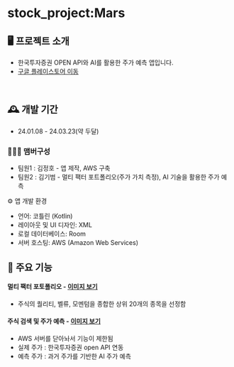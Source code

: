 # stock_project:Mars


## 🖥️ 프로젝트 소개
 - 한국투자증권 OPEN API와 AI를 활용한 주가 예측 앱입니다.
 - <a href="https://play.google.com/store/apps/details?id=com.project.stockproject" >구글 플레이스토어 이동</a>
<br>

## 🕰️ 개발 기간
* 24.01.08 - 24.03.23(약 두달)

### 🧑‍🤝‍🧑 맴버구성
 - 팀원1 : 김정호 - 앱 제작, AWS 구축
 - 팀원2 : 김기범 - 멀티 팩터 포트폴리오(주가 가치 측정), AI 기술을 활용한 주가 예측

⚙️ 앱 개발 환경
 - 언어: 코틀린 (Kotlin)
 - 레이아웃 및 UI 디자인: XML
 - 로컬 데이터베이스: Room
 - 서버 호스팅: AWS (Amazon Web Services)

## 📌 주요 기능
#### 멀티 팩터 포토폴리오 - <a href="https://drive.google.com/file/d/1xDctqs_uWlCVCVXfarD7WFGu3CpaJcEG/view?usp=sharing" >이미지 보기</a>
- 주식의 퀄리티, 벨류, 모멘텀을 종합한 상위 20개의 종목을 선정함
#### 주식 검색 및 주가 예측 - <a href="https://drive.google.com/file/d/1RI-xMDDqe6WeNbsMs600nVirb6kOLWsI/view?usp=sharing" >이미지 보기 </a>
- AWS 서버를 닫아놔서 기능이 제한됨
- 실제 주가 : 한국투자증권 open API 연동
- 예측 주가 : 과거 주가를 기반한 AI 주가 예측
